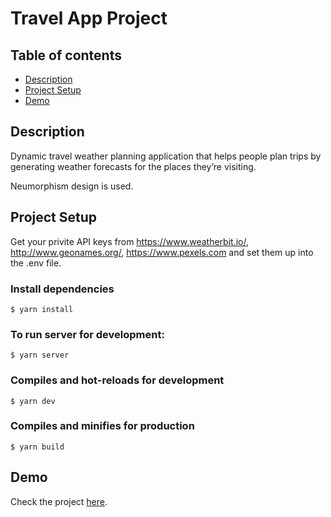 # Travel App Project

## Table of contents

- [Description](#description)
- [Project Setup](#project-setup)
- [Demo](#demo)

## Description

Dynamic travel weather planning application that helps people plan trips by generating weather forecasts for the places they’re visiting.

Neumorphism design is used.

## Project Setup

Get your privite API keys from https://www.weatherbit.io/, http://www.geonames.org/, https://www.pexels.com and set them up into the .env file.

### Install dependencies

```
$ yarn install
```

### To run server for development:

```
$ yarn server
```

### Compiles and hot-reloads for development

```
$ yarn dev
```

### Compiles and minifies for production

```
$ yarn build
```

## Demo

Check the project [here](seliana-travel-app.netlify.app).
